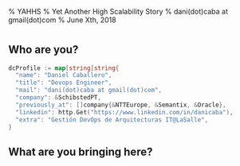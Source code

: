 % YAHHS 
% Yet Another High Scalability Story
% dani(dot)caba at gmail(dot)com
% June Xth, 2018 

#

## Who are you?

```go
dcProfile := map[string]string{
  "name": "Daniel Caballero",
  "title": "Devops Engineer",
  "mail": "dani(dot)caba at gmail(dot)com",
  "company": &SchibstedPT,
  "previously_at": []company{&NTTEurope, &Semantix, &Oracle},
  "linkedin": http.Get("https://www.linkedin.com/in/danicaba"),
  "extra": "Gestión DevOps de Arquitecturas IT@LaSalle",
}
```

## What are you bringing here?
